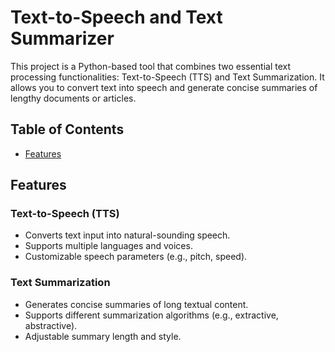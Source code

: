 
# Text-to-Speech and Text Summarizer

This project is a Python-based tool that combines two essential text processing functionalities: Text-to-Speech (TTS) and Text Summarization. It allows you to convert text into speech and generate concise summaries of lengthy documents or articles.

## Table of Contents
- [Features](#features)
## Features
### Text-to-Speech (TTS)
- Converts text input into natural-sounding speech.
- Supports multiple languages and voices.
- Customizable speech parameters (e.g., pitch, speed).

### Text Summarization
- Generates concise summaries of long textual content.
- Supports different summarization algorithms (e.g., extractive, abstractive).
- Adjustable summary length and style.
